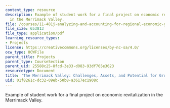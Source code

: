 ```yaml
---
content_type: resource
description: Example of student work for a final project on economic revitalization
  in the Merrimack Valley.
file: /courses/11-481j-analyzing-and-accounting-for-regional-economic-growth-spring-2009/01f8261cdc3209eb50b8a3617ec1908c_MIT11_481Js09_proj01_project_slides.pdf
file_size: 653813
file_type: application/pdf
learning_resource_types:
- Projects
license: https://creativecommons.org/licenses/by-nc-sa/4.0/
ocw_type: OCWFile
parent_title: Projects
parent_type: CourseSection
parent_uid: 25588c25-8fcd-3e33-d083-93df765e3623
resourcetype: Document
title: 'The Merrimack Valley: Challenges, Assets, and Potential for Growth'
uid: 01f8261c-dc32-09eb-50b8-a3617ec1908c
---
```

Example of student work for a final project on economic revitalization in the Merrimack Valley.